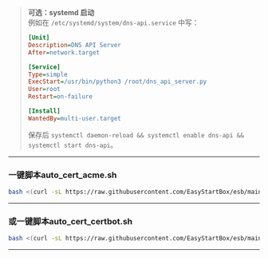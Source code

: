 

> **可选：systemd 启动**  
> 例如在 `/etc/systemd/system/dns-api.service` 中写：
> ```ini
> [Unit]
> Description=DNS API Server
> After=network.target
>
> [Service]
> Type=simple
> ExecStart=/usr/bin/python3 /root/dns_api_server.py
> User=root
> Restart=on-failure
>
> [Install]
> WantedBy=multi-user.target
> ```
> 保存后 `systemctl daemon-reload && systemctl enable dns-api && systemctl start dns-api`。

---

### 一键脚本auto_cert_acme.sh
```bash
bash <(curl -sL https://raw.githubusercontent.com/EasyStartBox/esb/main/scripts/linux/cert_manager/auto_cert_acme.sh)
```
***
### 或一键脚本auto_cert_certbot.sh
```bash
bash <(curl -sL https://raw.githubusercontent.com/EasyStartBox/esb/main/scripts/linux/cert_manager/auto_cert_certbot.sh)
```
***